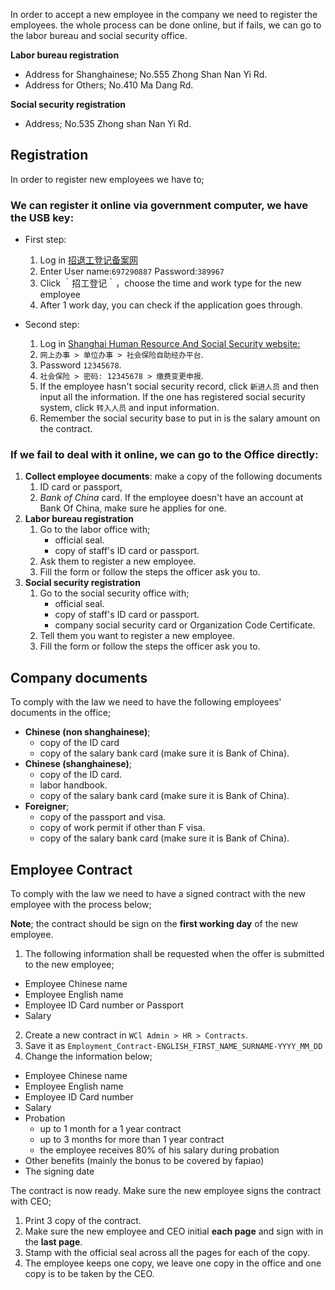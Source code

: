 In order to accept a new employee in the company we need to register the employees. the whole process can be done online, but if fails, we can go to the labor bureau and social security office.

**Labor bureau registration**

* Address for Shanghainese; No.555 Zhong Shan Nan Yi Rd.
* Address for Others; No.410 Ma Dang Rd.

**Social security registration**

* Address; No.535 Zhong shan Nan Yi Rd.

## Registration

In order to register new employees we have to;

### We can register it online via government computer, we have the USB key:

* First step: 
   1. Log in [招退工登记备案网](http://www.12333sh.gov.cn/ztg/index.jsp)
   2. Enter User name:`697290887` Password:`389967`
   3. Click ｀招工登记｀，choose the time and work type for the new employee
   4. After 1 work day, you can check if the application goes through.

* Second step:
   1. Log in [Shanghai Human Resource And Social Security website:](http://www.12333sh.gov.cn/)
   2. `网上办事 > 单位办事 > 社会保险自助经办平台`.
   3. Password `12345678`.
   4. `社会保险 > 密码: 12345678 > 缴费变更申报`.
   5. If the employee hasn't social security record, click `新进人员` and then input all the information.
      If the one has registered social security system, click `转入人员` and input information.  
   6. Remember the social security base to put in is the salary amount on the contract.

### If we fail to deal with it online, we can go to the Office directly:
1. **Collect employee documents**: make a copy of the following documents
    1. ID card or passport,
    2. *Bank of China* card. If the employee doesn't have an account at Bank Of China, make sure he applies for one.
2. **Labor bureau registration**  
    1. Go to the labor office with;  
        * official seal.
        * copy of staff's ID card or passport.
    2. Ask them to register a new employee.
    3. Fill the form or follow the steps the officer ask you to.
3. **Social security registration**
    1. Go to the social security office with;
        * official seal.
        * copy of staff's ID card or passport.
        * company social security card or Organization Code Certificate.
    2. Tell them you want to register a new employee.
    3. Fill the form or follow the steps the officer ask you to.

## Company documents

To comply with the law we need to have the following employees' documents in the office;

* **Chinese (non shanghainese)**; 
    * copy of the ID card
    * copy of the salary bank card (make sure it is Bank of China).
* **Chinese (shanghainese)**;
    * copy of the ID card.
    * labor handbook.
    * copy of the salary bank card (make sure it is Bank of China).
* **Foreigner**;
    * copy of the passport and visa.
    * copy of work permit if other than F visa.
    * copy of the salary bank card (make sure it is Bank of China).

## Employee Contract

To comply with the law we need to have a signed contract with the new employee with the process below;

**Note**; the contract should be sign on the **first working day** of the new employee.

1. The following information shall be requested when the offer is submitted to the new employee;
  * Employee Chinese name
  * Employee English name
  * Employee ID Card number or Passport
  * Salary
2. Create a new contract in `WCl Admin > HR > Contracts`.
3. Save it as `Employment_Contract-ENGLISH_FIRST_NAME_SURNAME-YYYY_MM_DD`
4. Change the information below;
  * Employee Chinese name
  * Employee English name
  * Employee ID Card number
  * Salary
  * Probation
      * up to 1 month for a 1 year contract
      * up to 3 months for more than 1 year contract
      * the employee receives 80% of his salary during probation
  * Other benefits (mainly the bonus to be covered by fapiao)
  * The signing date

The contract is now ready. Make sure the new employee signs the contract with CEO;

1. Print 3 copy of the contract.
2. Make sure the new employee and CEO initial **each page** and sign with in the **last page**.
4. Stamp with the official seal across all the pages for each of the copy.
5. The employee keeps one copy, we leave one copy in the office and one copy is to be taken by the CEO.
